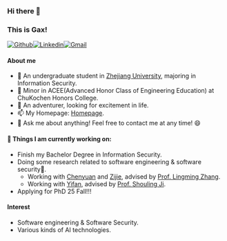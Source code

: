 ### Hi there 👋

### This is Gax!

[![Github](https://img.shields.io/badge/-Github-000?style=flat&logo=Github&logoColor=white)](https://github.com/Gax-c)[![Linkedin](https://img.shields.io/badge/-LinkedIn-blue?style=flat&logo=Linkedin&logoColor=white)](https://www.linkedin.com/in/zichen-xie-30845929b/)[![Gmail](https://img.shields.io/badge/-Gmail-c14438?style=flat&logo=Gmail&logoColor=white)](mailto:zichenxie0106@gmail.com)

#### About me 

- 🔭 An undergraduate student in [Zhejiang University](https://www.zju.edu.cn/english/), majoring in Information Security. 
- 📖 Minor in ACEE(Advanced Honor Class of Engineering Education) at ChuKochen Honors College.
- 👯 An adventurer, looking for excitement in life. 
- 📫 My Homepage: [Homepage](https://gax-c.github.io/).
- 💬 Ask me about anything! Feel free to contact me at any time! 😄



#### 🌱 Things I am currently working on: 

- Finish my Bachelor Degree in Information Security. 
- Doing some research related to software engineering & software security🚀.
  - Working with [Chenyuan](https://yangchenyuan.github.io/) and [Zijie](https://zzjas.com/), advised by [Prof. Lingming Zhang](https://lingming.cs.illinois.edu/). 
  - Working with [Yifan](https://anderson-xia.github.io/), advised by [Prof. Shouling Ji](https://scholar.google.com/citations?user=5HoF_9oAAAAJ&hl=en&oi=ao).
- Applying for PhD 25 Fall!!!



#### Interest

- Software engineering & Software Security. 
- Various kinds of AI technologies. 


